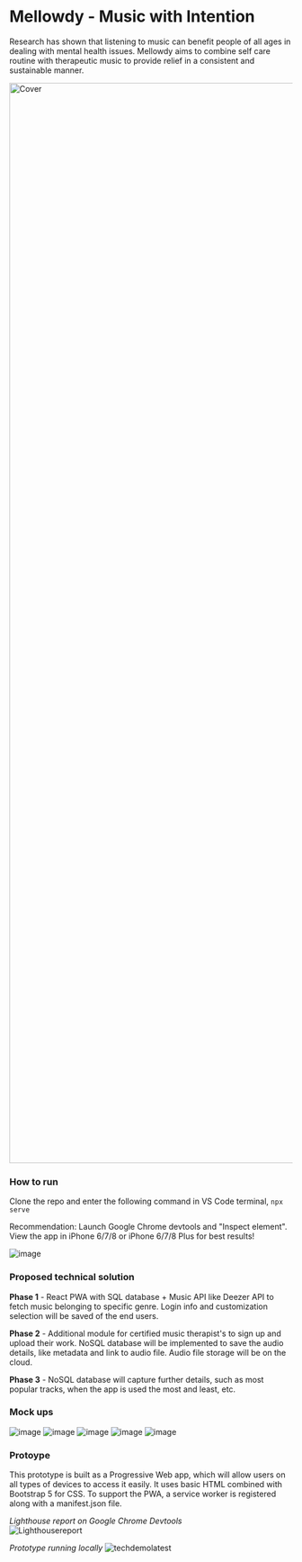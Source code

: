 # Mellowdy - Music with Intention

Research has shown that listening to music can benefit people of all ages in dealing with mental health issues. Mellowdy aims to combine self care routine with therapeutic music to provide relief in a consistent and sustainable manner.  

<img width="1920" alt="Cover" src="https://user-images.githubusercontent.com/65660274/173217156-313b98c9-98b4-4c17-9a8c-8a0a3f9edeef.png">

### How to run

Clone the repo and enter the following command in VS Code terminal, 
<code>npx serve</code>

Recommendation: Launch Google Chrome devtools and "Inspect element". View the app in iPhone 6/7/8 or iPhone 6/7/8 Plus for best results!

![image](https://user-images.githubusercontent.com/65660274/173230945-cabafce0-2616-40b0-a602-88e0e1a5215f.png)

### Proposed technical solution

**Phase 1** - React PWA with SQL database + Music API like Deezer API to fetch music belonging to specific genre. Login info and customization selection will be saved of the end users. 

**Phase 2** - Additional module for certified music therapist's to sign up and upload their work. NoSQL database will be implemented to save the audio details, like metadata and link to audio file. Audio file storage will be on the cloud. 

**Phase 3** - NoSQL database will capture further details, such as most popular tracks, when the app is used the most and least, etc.  

### Mock ups

![image](https://user-images.githubusercontent.com/65660274/173217457-a24eb07e-75cc-463a-95bf-48ec33ab0787.png)
![image](https://user-images.githubusercontent.com/65660274/173217474-af86c5b4-490b-4dcf-b269-93e6e35c9cca.png)
![image](https://user-images.githubusercontent.com/65660274/173217493-b918f0ae-332b-42fa-aade-db0fb8fd26bc.png)
![image](https://user-images.githubusercontent.com/65660274/173217504-e172f847-c844-4d23-a5df-39592a9df9ac.png)
![image](https://user-images.githubusercontent.com/65660274/173217515-99c811ad-7dee-4cc9-9344-680f3926be12.png)


### Protoype
This prototype is built as a Progressive Web app, which will allow users on all types of devices to access it easily. It uses basic HTML combined with Bootstrap 5 for CSS. To support the PWA, a service worker is registered along with a manifest.json file. 

*Lighthouse report on Google Chrome Devtools*
<br>
![Lighthousereport](https://user-images.githubusercontent.com/65660274/173217090-6503144a-2d9c-4941-98b0-f6f72b8d9308.JPG) 

*Prototype running locally*
![techdemolatest](https://user-images.githubusercontent.com/65660274/173217036-f2bc3de4-17c0-45ca-ac00-ec24525f282d.gif) 


